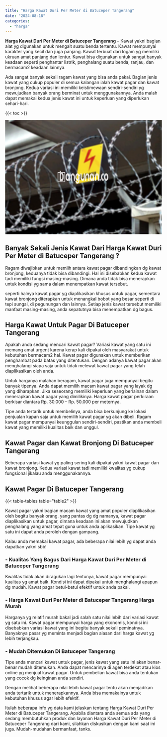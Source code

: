 ```yaml
---
title: "Harga Kawat Duri Per Meter di Batuceper Tangerang"
date: "2024-08-18"
categories: 
  - "harga"
---
```


**Harga Kawat Duri Per Meter di Batuceper Tangerang** – Kawat yakni bagian alat yg digunakan untuk mengait suatu benda tertentu. Kawat mempunyai karakter yang kecil dan juga panjang. Kawat terbuat dari logam yg memiliki ukruan amat panjang dan lentur. Kawat bisa digunakan untuk sangat banyak keadaan seperti penghantar listrik, penghalang suatu benda, ranjau, dan bermacam2 keadaan lainnya.

Ada sangat banyak sekali ragam kawat yang bisa anda pakai. Bagian jenis kawat yang cukup populer di semua kalangan ialah kawat pagar dan kawat bronjong. Kedua variasi ini memiliki keistimewaan sendiri-sendiri yg mewujudkan banyak orang berminat untuk menggunakannya. Anda malah dapat memakai kedua jenis kawat ini untuk keperluan yang diperlukan sehari-hari.

{{< toc >}}

![Harga Kawat Duri Per Meter di Batuceper Tangerang](/images/jual-kawat-murah13.png)

## Banyak Sekali Jenis Kawat Dari Harga Kawat Duri Per Meter di Batuceper Tangerang ?

Ragam diwajibkan untuk memlih antara kawat pagar dibandingkan dg kawat bronjong, keduanya tidak bisa dibandingi. Hal ini disebabkan kedua kawat tadi memiliki fungsi masing-masing. Dimana anda tidak bisa menerapkan untuk kondisi yg sama dalam menempatkan kawat tersebut.

seperti halnya kawat pagar yg diaplikasikan khusus untuk pagar, sementara kawat bronjong diterapkan untuk menangkal bobot yang besar seperti di tepi sungai, di pegunungan dan lainnya. Setiap jenis kawat tersebut memiliki manfaat masing-masing, anda sepatutnya bisa menempatkan dg bagus.

## Harga Kawat Untuk Pagar Di Batuceper Tangerang

Apakah anda sedang mencari kawat pagar? Variasi kawat yang satu ini memang amat urgent karena kerap kali dipakai oleh masyarakat untuk kebutuhan bermacam2 hal. Kawat pagar digunakan untuk memberikan penghambat pada batas yang ditentukan. Dengan adanya kawat pagar akan menghalangi siapa saja untuk tidak melewat kawat pagar yang telah diaplikasikan oleh anda.

Untuk harganya malahan beragam, kawat pagar juga mempunyai begitu banyak tipenya. Anda dapat memilih macam kawat pagar yang layak dg yang diharapkan. Jika seseorang memiliki keperluan yang berlainan dalam menerapkan kawat pagar yang dimilikinya. Harga kawat pagar perkiraan berkisar diantara Rp. 30.000 – Rp. 50.000 per meternya.

Tipe anda tertarik untuk membelinya, anda bisa berkunjung ke lokasi penjualan kapan saja untuk memilih kawat pagar yg akan dibeli. Ragam kawat pagar mempunyai keunggulan sendiri-sendiri, pastikan anda membeli kawat yang memiliki kualitas baik dan unggul.

## Kawat Pagar dan Kawat Bronjong Di Batuceper Tangerang

Beberapa variasi kawat yg paling sering kali dipakai yakni kawat pagar dan kawat bronjong. Kedua variasi kawat tadi memiliki kwalitas yg cukup fungsional jikalau anda menggunakannya.

## Kawat Pagar Di Batuceper Tangerang

{{< table-tables table="table2" >}}

Kawat pagar yakni bagian macam kawat yang amat populer diaplikasikan oleh begitu banyak orang. yang pantas dg dg namanya, kawat pagar diaplikasikan untuk pagar, dimana keadaan ini akan mewujudkan penghalang yang amat tepat guna untuk anda aplikasikan. Tipe kawat yg satu ini dapat anda peroleh dengan gampang.

Kalau anda memakai kawat pagar, ada beberapa nilai lebih yg dapat anda dapatkan yakni sbb!

### \- Kualitas Yang Bagus Dari Harga Kawat Duri Per Meter di Batuceper Tangerang

Kwalitas tidak akan diragukan lagi tentunya, kawat pagar mempunyai kualitas yg amat baik. Kondisi ini dapat dipakai untuk menghalangi apapun dg mudah. Kawat pagar betul-betul efektif untuk anda pakai.

### \- Harga Kawat Duri Per Meter di Batuceper Tangerang Harga Murah

Harganya yg relatif murah bakal jadi salah satu nilai lebih dari variasi kawat yg satu ini. Kawat pagar mempunyai harga yang ekonomis, kondisi ini disebabkan variasi kawat yang ini begitu banyak sekali peminatnya. Banyaknya pasar yg meminta menjadi bagian alasan dari harga kawat yg lebih terjangkau.

### \- Mudah Ditemukan Di Batuceper Tangerang

Tipe anda mencari kawat untuk pagar, jenis kawat yang satu ini akan benar-benar mudah ditemukan. Anda dapat mencarinya di agen terdekat atau kios online yg menjual kawat pagar. Untuk pembelian kawat bisa anda tentukan yang cocok dg keinginan anda sendiri.

Dengan melihat beberapa nilai lebih kawat pagar tentu akan menjadikan anda tertarik untuk menerapkannya. Anda bisa memakainya untuk kebutuhan khusus agar lebih efektif.

Itulah beberapa info yg data kami jelaskan tentang Harga Kawat Duri Per Meter di Batuceper Tangerang. Apabila diantara anda semua ada yang sedang membutuhkan produk dan layanan Harga Kawat Duri Per Meter di Batuceper Tangerang dari kami, silahkan diskusikan dengan kami saat ini juga. Mudah-mudahan bermanfaat, tanks.
